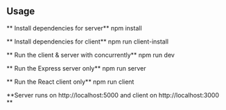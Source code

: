 ## Usage ##
** Install dependencies for server**
npm install

** Install dependencies for client**
npm run client-install

** Run the client & server with concurrently**
npm run dev

** Run the Express server only**
npm run server

** Run the React client only**
npm run client

**Server runs on http://localhost:5000 and client on http://localhost:3000 **
